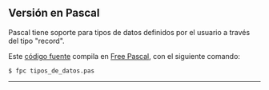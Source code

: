 ## Versión en Pascal

Pascal tiene soporte para tipos de datos definidos por el usuario a
través del tipo "record".

Este [código fuente](https://github.com/rgarcia-herrera/vectores/blob/master/tipos_de_datos.pas)
compila en [Free Pascal](http://freepascal.org), con el siguiente
comando:


    $ fpc tipos_de_datos.pas


----

